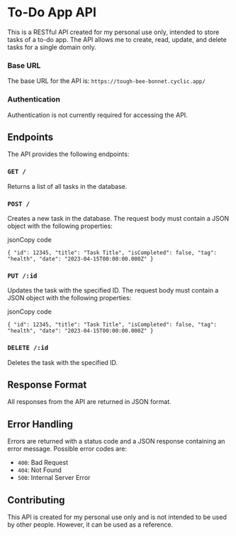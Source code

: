 To-Do App API
=============

This is a RESTful API created for my personal use only, intended to store tasks of a to-do app. The API allows me to create, read, update, and delete tasks for a single domain only.

### Base URL

The base URL for the API is: `https://tough-bee-bonnet.cyclic.app/`

### Authentication

Authentication is not currently required for accessing the API.

Endpoints
---------

The API provides the following endpoints:

### `GET /`

Returns a list of all tasks in the database.

### `POST /`

Creates a new task in the database. The request body must contain a JSON object with the following properties:

jsonCopy code

`{ "id": 12345, "title": "Task Title", "isCompleted": false, "tag": "health", "date": "2023-04-15T00:00:00.000Z" }`

### `PUT /:id`

Updates the task with the specified ID. The request body must contain a JSON object with the following properties:

jsonCopy code

`{ "id": 12345, "title": "Task Title", "isCompleted": false, "tag": "health", "date": "2023-04-15T00:00:00.000Z" }`

### `DELETE /:id`

Deletes the task with the specified ID.

Response Format
---------------

All responses from the API are returned in JSON format.

Error Handling
--------------

Errors are returned with a status code and a JSON response containing an error message. Possible error codes are:

-   `400`: Bad Request
-   `404`: Not Found
-   `500`: Internal Server Error

Contributing
------------

This API is created for my personal use only and is not intended to be used by other people. However, it can be used as a reference.
